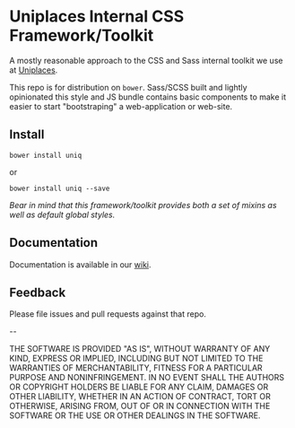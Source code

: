 # Uniplaces Internal CSS Framework/Toolkit

A mostly reasonable approach to the CSS and Sass internal toolkit we use at [Uniplaces](http://uniplaces.com).

This repo is for distribution on `bower`.
Sass/SCSS built and lightly opinionated this style and JS bundle contains basic components to make it easier to start "bootstraping" a web-application or web-site.

## Install

```shell
bower install uniq
```
or

```shell
bower install uniq --save
```

*Bear in mind that this framework/toolkit provides both a set of mixins as well as default global styles.*

## Documentation

Documentation is available in our  [wiki](https://github.com/uniplaces/uniplaces-uniq-wiki).

## Feedback

Please file issues and pull requests against that repo.

--

THE SOFTWARE IS PROVIDED "AS IS", WITHOUT WARRANTY OF ANY KIND, EXPRESS OR
IMPLIED, INCLUDING BUT NOT LIMITED TO THE WARRANTIES OF MERCHANTABILITY,
FITNESS FOR A PARTICULAR PURPOSE AND NONINFRINGEMENT. IN NO EVENT SHALL THE
AUTHORS OR COPYRIGHT HOLDERS BE LIABLE FOR ANY CLAIM, DAMAGES OR OTHER
LIABILITY, WHETHER IN AN ACTION OF CONTRACT, TORT OR OTHERWISE, ARISING FROM,
OUT OF OR IN CONNECTION WITH THE SOFTWARE OR THE USE OR OTHER DEALINGS IN
THE SOFTWARE.
